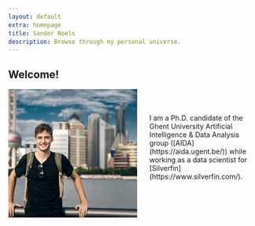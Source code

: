 ```yaml
---
layout: default
extra: homepage
title: Sander Noels
description: Browse through my personal universe.
---
```


## Welcome!


<img style="float: left; padding-right: 25px;" src="./images/profile_picture.jpeg">
<div style="margin:25px" class="mobile-break"><br></div>
I am a Ph.D. candidate of the Ghent University Artificial Intelligence & Data Analysis group ([AIDA](https://aida.ugent.be/)) while working as a data scientist for [Silverfin](https://www.silverfin.com/).

<br><br><br><br><br><br>
